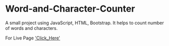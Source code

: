 # Word-and-Character-Counter
A small project using JavaScript, HTML, Bootstrap.
It helps to count number of words and characters.

For Live Page ['Click_Here'](https://seba-16.github.io/Word-and-Character-Counter/)


